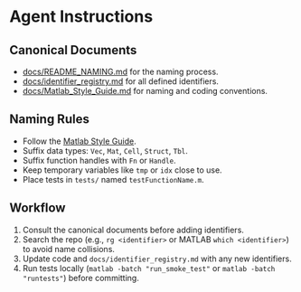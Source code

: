 # Agent Instructions

## Canonical Documents
- [docs/README_NAMING.md](docs/README_NAMING.md) for the naming process.
- [docs/identifier_registry.md](docs/identifier_registry.md) for all defined identifiers.
- [docs/Matlab_Style_Guide.md](docs/Matlab_Style_Guide.md) for naming and coding conventions.

## Naming Rules
- Follow the [Matlab Style Guide](docs/Matlab_Style_Guide.md).
- Suffix data types: `Vec`, `Mat`, `Cell`, `Struct`, `Tbl`.
- Suffix function handles with `Fn` or `Handle`.
- Keep temporary variables like `tmp` or `idx` close to use.
- Place tests in `tests/` named `testFunctionName.m`.

## Workflow
1. Consult the canonical documents before adding identifiers.
2. Search the repo (e.g., `rg <identifier>` or MATLAB `which <identifier>`) to avoid name collisions.
3. Update code and `docs/identifier_registry.md` with any new identifiers.
4. Run tests locally (`matlab -batch "run_smoke_test"` or `matlab -batch "runtests"`) before committing.
